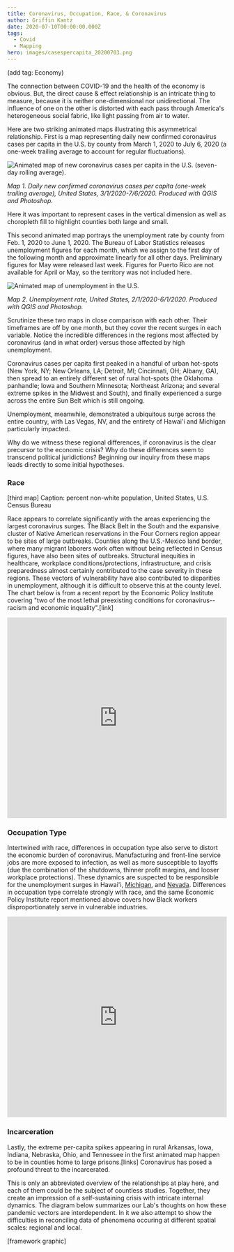 ```yaml
---
title: Coronavirus, Occupation, Race, & Coronavirus
author: Griffin Kantz
date: 2020-07-10T00:00:00.000Z
tags:
  - Covid
  - Mapping
hero: images/casespercapita_20200703.png
---
```

(add tag: Economy)

The connection between COVID-19 and the health of the economy is obvious. But, the direct cause & effect relationship is an intricate thing to measure, because it is neither one-dimensional nor unidirectional. The influence of one on the other is distorted with each pass through America's heterogeneous social fabric, like light passing from air to water.

Here are two striking animated maps illustrating this asymmetrical relationship. First is a map representing daily new confirmed coronavirus cases per capita in the U.S. by county from March 1, 2020 to July 6, 2020 (a one-week trailing average to account for regular fluctuations).

![Animated map of new coronavirus cases per capita in the U.S. (seven-day rolling average).](images/casespercapita.gif)

*Map 1. Daily new confirmed coronavirus cases per capita (one-week trailing average), United States, 3/1/2020-7/6/2020. Produced with QGIS and Photoshop.*

Here it was important to represent cases in the vertical dimension as well as choropleth fill to highlight counties both large and small.

This second animated map portrays the unemployment rate by county from Feb. 1, 2020 to June 1, 2020. The Bureau of Labor Statistics releases unemployment figures for each month, which we assign to the first day of the following month and approximate linearly for all other days. Preliminary figures for May were released last week. Figures for Puerto Rico are not available for April or May, so the territory was not included here.

![Animated map of unemployment in the U.S.](images/unemployment.gif)

*Map 2. Unemployment rate, United States, 2/1/2020-6/1/2020. Produced with QGIS and Photoshop.*

Scrutinize these two maps in close comparison with each other. Their timeframes are off by one month, but they cover the recent surges in each variable. Notice the incredible differences in the regions most affected by coronavirus (and in what order) versus those affected by high unemployment.

Coronavirus cases per capita first peaked in a handful of urban hot-spots (New York, NY; New Orleans, LA; Detroit, MI; Cincinnati, OH; Albany, GA), then spread to an entirely different set of rural hot-spots (the Oklahoma panhandle; Iowa and Southern Minnesota; Northeast Arizona; and several extreme spikes in the Midwest and South), and finally experienced a surge across the entire Sun Belt which is still ongoing.

Unemployment, meanwhile, demonstrated a ubiquitous surge across the entire country, with Las Vegas, NV, and the entirety of Hawai'i and Michigan particularly impacted.

Why do we witness these regional differences, if coronavirus is the clear precursor to the economic crisis? Why do these differences seem to transcend political juridictions? Beginning our inquiry from these maps leads directly to some initial hypotheses.

### Race

\[third map] Caption: percent non-white population, United States, U.S. Census Bureau

Race appears to correlate significantly with the areas experiencing the largest coronavirus surges. The Black Belt in the South and the expansive cluster of Native American reservations in the Four Corners region appear to be sites of large outbreaks. Counties along the U.S.-Mexico land border, where many migrant laborers work often without being reflected in Census figures, have also been sites of outbreaks. Structural inequities in healthcare, workplace conditions/protections, infrastructure, and crisis preparedness almost certainly contributed to the case severity in these regions. These vectors of vulnerability have also contributed to disparities in unemployment, although it is difficult to observe this at the county level. The chart below is from a recent report by the Economic Policy Institute covering "two of the most lethal preexisting conditions for coronavirus--racism and economic inquality".\[link]

<iframe width="100%" height="460" src="https://www.epi.org?p=197235&view=embed&embed_template=charts_v2013_08_21&embed_date=20200712&onp=193246&utm_source=epi_press&utm_medium=chart_embed&utm_campaign=charts_v2" frameborder="0"></iframe>

### Occupation Type

Intertwined with race, differences in occupation type also serve to distort the economic burden of coronavirus. Manufacturing and front-line service jobs are more exposed to infection, as well as more susceptible to layoffs (due the combination of the shutdowns, thinner profit margins, and looser workplace protections). These dynamics are suspected to be responsible for the unemployment surges in Hawai'i, [Michigan](https://www.brookings.edu/blog/the-avenue/2020/06/04/why-covid-19-hit-michigan-so-hard/), and [Nevada](https://www.npr.org/sections/coronavirus-live-updates/2020/05/28/864398303/the-sheer-volume-is-hard-to-capture-unemployment-in-nevada-soars-to-historic-hig). Differences in occupation type correlate strongly with race, and the same Economic Policy Institute report mentioned above covers how Black workers disproportionately serve in vulnerable industries.

<iframe width="100%" height="460" src="https://www.epi.org?p=193254&view=embed&embed_template=charts_v2013_08_21&embed_date=20200712&onp=193246&utm_source=epi_press&utm_medium=chart_embed&utm_campaign=charts_v2" frameborder="0"></iframe>

### Incarceration

Lastly, the extreme per-capita spikes appearing in rural Arkansas, Iowa, Indiana, Nebraska, Ohio, and Tennessee in the first animated map happen to be in counties home to large prisons.\[links] Coronavirus has posed a profound threat to the incarcerated.

This is only an abbreviated overview of the relationships at play here, and each of them could be the subject of countless studies. Together, they create an impression of a self-sustaining crisis with intricate internal dynamics. The diagram below summarizes our Lab's thoughts on how these pandemic vectors are interdependent. In it we also attempt to show the difficulties in reconciling data of phenomena occuring at different spatial scales: regional and local.

\[framework graphic]